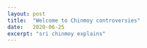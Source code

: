 ```yaml
---
layout: post
title:  "Welcome to Chinmoy controversies"
date:   2020-06-25
excerpt: "sri chinmoy explains"
---
```

